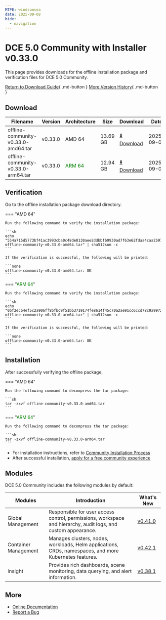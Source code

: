 ```yaml
---
MTPE: windsonsea
date: 2025-09-08
hide:
  - navigation
---
```


# DCE 5.0 Community with Installer v0.33.0

This page provides downloads for the offline installation package and verification files for DCE 5.0 Community.

[Return to Download Guide](../index.md){ .md-button } [More Version History](./dce5-installer-history.md){ .md-button }

## Download

| Filename | Version | Architecture | Size | Download | Date |
| --------- | ------- | ----------- | ---- | -------- | ---- |
| offline-community-v0.33.0-amd64.tar | v0.33.0 | AMD 64 | 13.69 GB | [:arrow_down: Download](https://qiniu-download-public.daocloud.io/DaoCloud_Enterprise/dce5/offline-community-v0.33.0-amd64.tar) | 2025-09-08 |
| offline-community-v0.33.0-arm64.tar | v0.33.0 | <font color="green">ARM 64</font> | 12.94 GB | [:arrow_down: Download](https://qiniu-download-public.daocloud.io/DaoCloud_Enterprise/dce5/offline-community-v0.33.0-arm64.tar) | 2025-09-08 |

## Verification

Go to the offline installation package download directory.

=== "AMD 64"

    Run the following command to verify the installation package:

    ```sh
    echo "554a715d5773bf41ac3993cba0c48de8130aee2ddbbfb9930ad7f63e62fdaa4caa2597965ab57eb21ba09715d1bee386d81a97b313ebf8b3d782fdf2a2af85b2  offline-community-v0.33.0-amd64.tar" | sha512sum -c
    ```

    If the verification is successful, the following will be printed:

    ```none
    offline-community-v0.33.0-amd64.tar: OK
    ```

=== "<font color="green">ARM 64</font>"

    Run the following command to verify the installation package:

    ```sh
    echo "0bf2ecb4ef5c2a906ff8bfbc9f51bb3719174fe8614f45c70a2ae91cc6ccd78c9a9972eac827c71966ec5dddc1d4185b819fbb804709c599ac2280e0356a246f  offline-community-v0.33.0-arm64.tar" | sha512sum -c
    ```

    If the verification is successful, the following will be printed:

    ```none
    offline-community-v0.33.0-arm64.tar: OK
    ```

## Installation

After successfully verifying the offline package,

=== "AMD 64"

    Run the following command to decompress the tar package:

    ```sh
    tar -zxvf offline-community-v0.33.0-amd64.tar
    ```

=== "<font color="green">ARM 64</font>"

    Run the following command to decompress the tar package:

    ```sh
    tar -zxvf offline-community-v0.33.0-arm64.tar
    ```

- For installation instructions, refer to [Community Installation Process](../../install/community/k8s/online.md#_2)
- After successful installation, [apply for a free community experience](../../dce/license0.md)

## Modules

DCE 5.0 Community includes the following modules by default:

| Modules | Introduction | What's New |
| -------- | ----------- | ---------- |
| Global Management | Responsible for user access control, permissions, workspace and hierarchy, audit logs, and custom appearance. | [v0.41.0](../../ghippo/intro/release-notes.md#v0410) |
| Container Management | Manages clusters, nodes, workloads, Helm applications, CRDs, namespaces, and more Kubernetes features. | [v0.42.1](../../kpanda/intro/release-notes.md#v0421) |
| Insight | Provides rich dashboards, scene monitoring, data querying, and alert information. | [v0.38.1](../../insight/intro/release-notes.md#v0381) |

## More

- [Online Documentation](../../dce/index.md)
- [Report a Bug](https://github.com/DaoCloud/DaoCloud-docs/issues)
